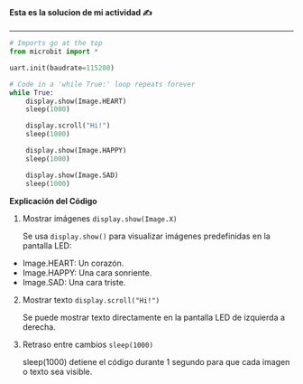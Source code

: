 #### Esta es la solucion de mi actividad ✍️
---

``` py
# Imports go at the top
from microbit import *

uart.init(baudrate=115200)

# Code in a 'while True:' loop repeats forever
while True:
    display.show(Image.HEART)
    sleep(1000)

    display.scroll("Hi!")
    sleep(1000)

    display.show(Image.HAPPY)
    sleep(1000)

    display.show(Image.SAD)
    sleep(1000)


```

**Explicación del Código**

1. Mostrar imágenes `display.show(Image.X)`

    Se usa `display.show()` para visualizar imágenes predefinidas en la pantalla LED:
- Image.HEART: Un corazón.
- Image.HAPPY: Una cara sonriente.
- Image.SAD: Una cara triste.
2. Mostrar texto `display.scroll("Hi!")`

    Se puede mostrar texto directamente en la pantalla LED de izquierda a derecha.
3. Retraso entre cambios `sleep(1000)`

    sleep(1000) detiene el código durante 1 segundo para que cada imagen o texto sea visible.